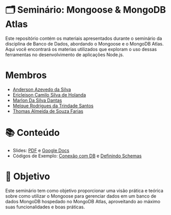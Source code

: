 # 🗂️ Seminário: Mongoose & MongoDB Atlas

Este repositório contém os materiais apresentados durante o seminário da disciplina de Banco de Dados, abordando o Mongoose e o MongoDB Atlas. Aqui você encontrará os materias utilizados que exploram o uso dessas ferramentas no desenvolvimento de aplicações Node.js.

##

# Membros
- [Anderson Azevedo da Silva](https://github.com/AndersonAzeved)
- [Ericleison Camilo Silva de Holanda](https://github.com/Ericleisonn)
- [Marlon Da Silva Dantas](https://github.com/MarlonHD)
- [Melque Rodrigues da Trindade Santos](https://github.com/melquetrindade)
- [Thomas Almeida de Souza Farias](https://github.com/tgo-mas)

##

# 📚 Conteúdo

- Slides: [PDF](./apresentação/apresentacao.pdf) e [Google Docs](https://docs.google.com/presentation/d/1z4Ipj07ZIg5OF1um33pjcBdVrMzXtxRW5vNqsVEfIhs/edit#slide=id.p)
- Códigos de Exemplo: [Conexão com DB](./scripts/dbConnect.js) e [Definindo Schemas](./scripts/schema.js)

##

# 🎯 Objetivo
Este seminário tem como objetivo proporcionar uma visão prática e teórica sobre como utilizar o Mongoose para gerenciar dados em um banco de dados MongoDB hospedado no MongoDB Atlas, aproveitando ao máximo suas funcionalidades e boas práticas.